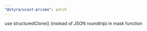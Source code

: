 ```yaml
---
"@styra/ucast-prisma": patch
---
```


use structuredClone() (instead of JSON roundtrip) in mask function
